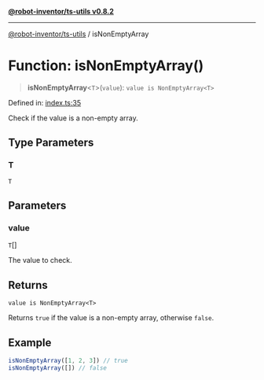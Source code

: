 [**@robot-inventor/ts-utils v0.8.2**](../README.md)

***

[@robot-inventor/ts-utils](../README.md) / isNonEmptyArray

# Function: isNonEmptyArray()

> **isNonEmptyArray**\<`T`\>(`value`): `value is NonEmptyArray<T>`

Defined in: [index.ts:35](https://github.com/Robot-Inventor/ts-utils/blob/98126306597324cdc3dec40a0d165e03cfe69520/src/index.ts#L35)

Check if the value is a non-empty array.

## Type Parameters

### T

`T`

## Parameters

### value

`T`[]

The value to check.

## Returns

`value is NonEmptyArray<T>`

Returns `true` if the value is a non-empty array, otherwise `false`.

## Example

```ts
isNonEmptyArray([1, 2, 3]) // true
isNonEmptyArray([]) // false
```
